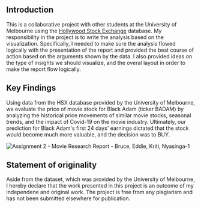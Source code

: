 ## Introduction
This is a collaborative project with other students at the University of Melbourne using the [Hollywood Stock Exchange](https://www.hsx.com/) database. My responsibility in the project is to write the analysis based on the visualization. Specifically, I needed to make sure the analysis flowed logically with the presentation of the report and provided the best course of action based on the arguments shown by the data. I also provided ideas on the type of insights we should visualize, and the overal layout in order to make the report flow logically. 

## Key Findings
Using data from the HSX database provided by the University of Melbourne, we evaluate the price of movie stock for Black Adam (ticker BADAM) by analyzing the historical price movements of similar movie stocks, seasonal trends, and the impact of Covid-19 on the movie industry. Ultimately, our prediction for Black Adam's first 24 days' earnings dictated that the stock would become much more valuable, and the decision was to BUY. 

![Assignment 2 - Movie Research Report - Bruce, Eddie, Kriti, Nyasinga-1](https://user-images.githubusercontent.com/94946621/205478368-76844bc2-17a7-4449-8e8f-720a51d3667f.png)

## Statement of originality 
Aside from the dataset, which was provided by the University of Melbourne, I hereby declare that the work presented in this project is an outcome of my independene and original work. The project is free from any plagiarism and has not been submitted elsewhere for publication.
